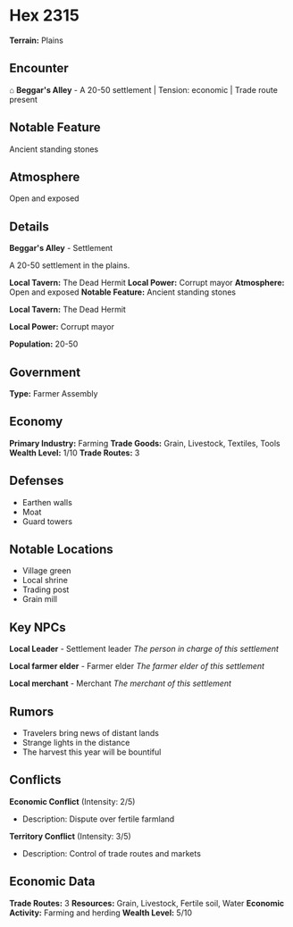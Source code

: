 # Hex 2315

**Terrain:** Plains

## Encounter
⌂ **Beggar's Alley** - A 20-50 settlement | Tension: economic | Trade route present

## Notable Feature
Ancient standing stones

## Atmosphere
Open and exposed

## Details
**Beggar's Alley** - Settlement

A 20-50 settlement in the plains.

**Local Tavern:** The Dead Hermit
**Local Power:** Corrupt mayor
**Atmosphere:** Open and exposed
**Notable Feature:** Ancient standing stones

**Local Tavern:** The Dead Hermit

**Local Power:** Corrupt mayor

**Population:** 20-50

## Government
**Type:** Farmer Assembly

## Economy
**Primary Industry:** Farming
**Trade Goods:** Grain, Livestock, Textiles, Tools
**Wealth Level:** 1/10
**Trade Routes:** 3

## Defenses
- Earthen walls
- Moat
- Guard towers

## Notable Locations
- Village green
- Local shrine
- Trading post
- Grain mill

## Key NPCs
**Local Leader** - Settlement leader
*The person in charge of this settlement*

**Local farmer elder** - Farmer elder
*The farmer elder of this settlement*

**Local merchant** - Merchant
*The merchant of this settlement*

## Rumors
- Travelers bring news of distant lands
- Strange lights in the distance
- The harvest this year will be bountiful

## Conflicts
**Economic Conflict** (Intensity: 2/5)
- Description: Dispute over fertile farmland

**Territory Conflict** (Intensity: 3/5)
- Description: Control of trade routes and markets

## Economic Data
**Trade Routes:** 3
**Resources:** Grain, Livestock, Fertile soil, Water
**Economic Activity:** Farming and herding
**Wealth Level:** 5/10

